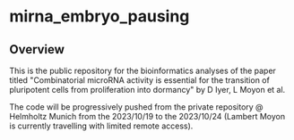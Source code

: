 # mirna_embryo_pausing

## Overview

This is the public repository for the bioinformatics analyses of the paper titled
"Combinatorial microRNA activity is essential for the transition of pluripotent cells from
proliferation into dormancy" by D Iyer, L Moyon et al.

The code will be progressively pushed from the private repository @ Helmholtz Munich from the 2023/10/19 to the 2023/10/24 
(Lambert Moyon is currently travelling with limited remote access).

